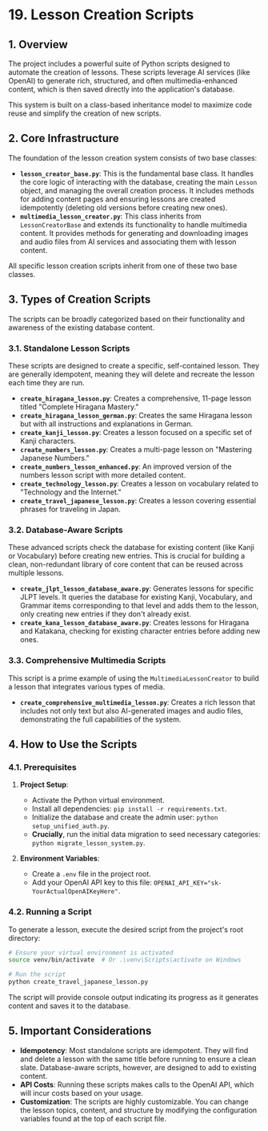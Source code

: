 # 19. Lesson Creation Scripts

## 1. Overview

The project includes a powerful suite of Python scripts designed to automate the creation of lessons. These scripts leverage AI services (like OpenAI) to generate rich, structured, and often multimedia-enhanced content, which is then saved directly into the application's database.

This system is built on a class-based inheritance model to maximize code reuse and simplify the creation of new scripts.

## 2. Core Infrastructure

The foundation of the lesson creation system consists of two base classes:

-   **`lesson_creator_base.py`**: This is the fundamental base class. It handles the core logic of interacting with the database, creating the main `Lesson` object, and managing the overall creation process. It includes methods for adding content pages and ensuring lessons are created idempotently (deleting old versions before creating new ones).
-   **`multimedia_lesson_creator.py`**: This class inherits from `LessonCreatorBase` and extends its functionality to handle multimedia content. It provides methods for generating and downloading images and audio files from AI services and associating them with lesson content.

All specific lesson creation scripts inherit from one of these two base classes.

## 3. Types of Creation Scripts

The scripts can be broadly categorized based on their functionality and awareness of the existing database content.

### 3.1. Standalone Lesson Scripts

These scripts are designed to create a specific, self-contained lesson. They are generally idempotent, meaning they will delete and recreate the lesson each time they are run.

-   **`create_hiragana_lesson.py`**: Creates a comprehensive, 11-page lesson titled "Complete Hiragana Mastery."
-   **`create_hiragana_lesson_german.py`**: Creates the same Hiragana lesson but with all instructions and explanations in German.
-   **`create_kanji_lesson.py`**: Creates a lesson focused on a specific set of Kanji characters.
-   **`create_numbers_lesson.py`**: Creates a multi-page lesson on "Mastering Japanese Numbers."
-   **`create_numbers_lesson_enhanced.py`**: An improved version of the numbers lesson script with more detailed content.
-   **`create_technology_lesson.py`**: Creates a lesson on vocabulary related to "Technology and the Internet."
-   **`create_travel_japanese_lesson.py`**: Creates a lesson covering essential phrases for traveling in Japan.

### 3.2. Database-Aware Scripts

These advanced scripts check the database for existing content (like Kanji or Vocabulary) before creating new entries. This is crucial for building a clean, non-redundant library of core content that can be reused across multiple lessons.

-   **`create_jlpt_lesson_database_aware.py`**: Generates lessons for specific JLPT levels. It queries the database for existing Kanji, Vocabulary, and Grammar items corresponding to that level and adds them to the lesson, only creating new entries if they don't already exist.
-   **`create_kana_lesson_database_aware.py`**: Creates lessons for Hiragana and Katakana, checking for existing character entries before adding new ones.

### 3.3. Comprehensive Multimedia Scripts

This script is a prime example of using the `MultimediaLessonCreator` to build a lesson that integrates various types of media.

-   **`create_comprehensive_multimedia_lesson.py`**: Creates a rich lesson that includes not only text but also AI-generated images and audio files, demonstrating the full capabilities of the system.

## 4. How to Use the Scripts

### 4.1. Prerequisites

1.  **Project Setup**:
    -   Activate the Python virtual environment.
    -   Install all dependencies: `pip install -r requirements.txt`.
    -   Initialize the database and create the admin user: `python setup_unified_auth.py`.
    -   **Crucially**, run the initial data migration to seed necessary categories: `python migrate_lesson_system.py`.

2.  **Environment Variables**:
    -   Create a `.env` file in the project root.
    -   Add your OpenAI API key to this file: `OPENAI_API_KEY="sk-YourActualOpenAIKeyHere"`.

### 4.2. Running a Script

To generate a lesson, execute the desired script from the project's root directory:

```bash
# Ensure your virtual environment is activated
source venv/bin/activate  # Or .\venv\Scripts\activate on Windows

# Run the script
python create_travel_japanese_lesson.py
```

The script will provide console output indicating its progress as it generates content and saves it to the database.

## 5. Important Considerations

-   **Idempotency**: Most standalone scripts are idempotent. They will find and delete a lesson with the same title before running to ensure a clean slate. Database-aware scripts, however, are designed to add to existing content.
-   **API Costs**: Running these scripts makes calls to the OpenAI API, which will incur costs based on your usage.
-   **Customization**: The scripts are highly customizable. You can change the lesson topics, content, and structure by modifying the configuration variables found at the top of each script file.
